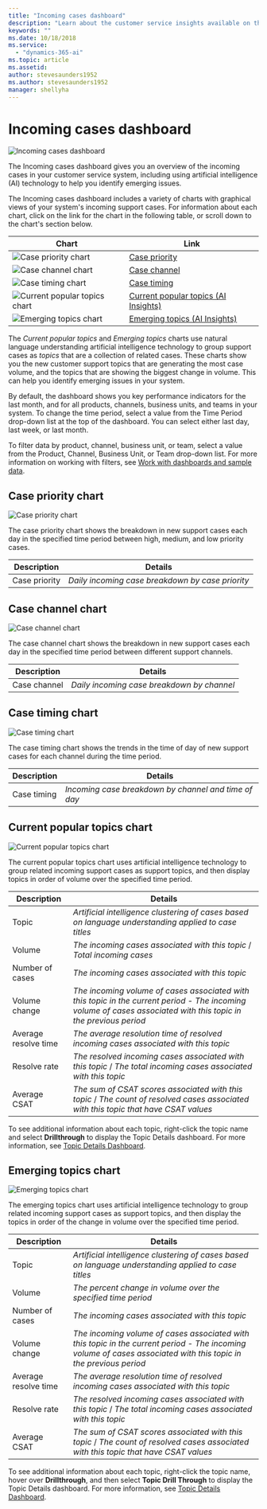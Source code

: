 ```yaml
---
title: "Incoming cases dashboard"
description: "Learn about the customer service insights available on the Incoming cases dashboard."
keywords: ""
ms.date: 10/18/2018
ms.service:
  - "dynamics-365-ai"
ms.topic: article
ms.assetid: 
author: stevesaunders1952
ms.author: stevesaunders1952
manager: shellyha
---
```


# Incoming cases dashboard​

![Incoming cases dashboard](media/ai-csi-incoming-cases-dash.png)

The Incoming cases dashboard gives you an overview of the incoming cases in your customer service system, including using artificial intelligence (AI) technology to help you identify emerging issues.

The Incoming cases dashboard includes a variety of charts with graphical views of your system's incoming support cases. For information about each chart, click on the link for the chart in the following table, or scroll down to the chart's section below.

Chart | Link
----- | ----
![Case priority chart](media/ai-csi-case-priority-incoming.png) | [Case priority](#case-priority-chart)
![Case channel chart](media/ai-csi-case-channels-incoming.png) | [Case channel](#case-channel-chart)
![Case timing chart](media/ai-csi-case-timing.png) | [Case timing](#case-timing-chart)
![Current popular topics chart](media/ai-csi-current-popular-topics.png) | [Current popular topics (AI Insights)](#current-popular-topics-chart)
![Emerging topics chart](media/ai-csi-emerging-topics.png) | [Emerging topics (AI Insights)](#emerging-topics-chart)

The *Current popular topics* and *Emerging topics* charts use natural language understanding artificial intelligence technology to group support cases as *topics* that are a collection of related cases. These charts show you the new customer support topics that are generating the most case volume, and the topics that are showing the biggest change in volume. This can help you identify emerging issues in your system.

By default, the dashboard shows you key performance indicators for the last month, and for all products, channels, business units, and teams in your system. To change the time period, select a value from the Time Period drop-down list at the top of the dashboard. You can select either last day, last week, or last month.

To filter data by product, channel, business unit, or team, select a value from the Product, Channel, Business Unit, or Team drop-down list. For more information on working with filters, see [Work with dashboards and sample data](ai-csi-use-dash-sample-data.md).

## Case priority chart

![Case priority chart](media/ai-csi-case-priority-incoming.png)

The case priority chart shows the breakdown in new support cases each day in the specified time period between high, medium, and low priority cases.

Description | Details
----------- | -------
Case priority | *Daily incoming case breakdown by case priority*

## Case channel chart

![Case channel chart](media/ai-csi-case-channels-incoming.png)

The case channel chart shows the breakdown in new support cases each day in the specified time period between different support channels.

Description | Details
----------- | -------
Case channel | *Daily incoming case breakdown by channel*

## Case timing chart

![Case timing chart](media/ai-csi-case-timing.png)

The case timing chart shows the trends in the time of day of new support cases for each channel during the time period.

Description | Details
----------- | -------
Case timing | *Incoming case breakdown by channel and time of day*

## Current popular topics chart

![Current popular topics chart](media/ai-csi-current-popular-topics.png)

The current popular topics chart uses artificial intelligence technology to group related incoming support cases as support topics, and then display topics in order of volume over the specified time period.

Description | Details
----------- | -------
Topic | *Artificial intelligence clustering of cases based on language understanding applied to case titles*
Volume | *The incoming cases associated with this topic* / *Total incoming cases*
Number of cases | *The incoming cases associated with this topic*
Volume change | *The incoming volume of cases associated with this topic in the current period* - *The incoming volume of cases associated with this topic in the previous period*
Average resolve time | *The average resolution time of resolved incoming cases associated with this topic*
Resolve rate | *The resolved incoming cases associated with this topic* / *The total incoming cases associated with this topic*
Average CSAT  | *The sum of CSAT scores associated with this topic* / *The count of resolved cases associated with this topic that have CSAT values*

To see additional information about each topic, right-click the topic name and select **Drillthrough** to display the Topic Details dashboard. For more information, see [Topic Details Dashboard](ai-csi-topic-details.md).

## Emerging topics chart

![Emerging topics chart](media/ai-csi-emerging-topics.png)

The emerging topics chart uses artificial intelligence technology to group related incoming support cases as support topics, and then display the topics in order of the change in volume over the specified time period.

Description | Details
----------- | -------
Topic | *Artificial intelligence clustering of cases based on language understanding applied to case titles*
Volume | *The percent change in volume over the specified time period*
Number of cases | *The incoming cases associated with this topic*
Volume change | *The incoming volume of cases associated with this topic in the current period* - *The incoming volume of cases associated with this topic in the previous period*
Average resolve time | *The average resolution time of resolved incoming cases associated with this topic*
Resolve rate | *The resolved incoming cases associated with this topic* / *The total incoming cases associated with this topic*
Average CSAT  | *The sum of CSAT scores associated with this topic* / *The count of resolved cases associated with this topic that have CSAT values*

To see additional information about each topic, right-click the topic name, hover over **Drillthrough**, and then select **Topic Drill Through** to display the Topic Details dashboard. For more information, see [Topic Details Dashboard](ai-csi-topic-details.md).